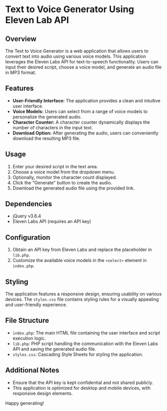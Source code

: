 # Text to Voice Generator Using Eleven Lab API

## Overview

The Text to Voice Generator is a web application that allows users to convert text into audio using various voice models. This application leverages the Eleven Labs API for text-to-speech functionality. Users can input their desired script, choose a voice model, and generate an audio file in MP3 format.

## Features

- **User-Friendly Interface:** The application provides a clean and intuitive user interface.
- **Voice Models:** Users can select from a range of voice models to personalize the generated audio.
- **Character Counter:** A character counter dynamically displays the number of characters in the input text.
- **Download Option:** After generating the audio, users can conveniently download the resulting MP3 file.

## Usage

1. Enter your desired script in the text area.
2. Choose a voice model from the dropdown menu.
3. Optionally, monitor the character count displayed.
4. Click the "Generate" button to create the audio.
5. Download the generated audio file using the provided link.

## Dependencies

- jQuery v3.6.4
- Eleven Labs API (requires an API key)

## Configuration

1. Obtain an API key from Eleven Labs and replace the placeholder in `lib.php`.
2. Customize the available voice models in the `<select>` element in `index.php`.

## Styling

The application features a responsive design, ensuring usability on various devices. The `styles.css` file contains styling rules for a visually appealing and user-friendly experience.

## File Structure

- `index.php`: The main HTML file containing the user interface and script execution logic.
- `lib.php`: PHP script handling the communication with the Eleven Labs API and saving the generated audio file.
- `styles.css`: Cascading Style Sheets for styling the application.

## Additional Notes

- Ensure that the API key is kept confidential and not shared publicly.
- This application is optimized for desktop and mobile devices, with responsive design elements.

Happy generating!
